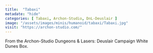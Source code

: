 ```yaml
---
title:  "Tabaxi"
metadate: "hide"
categories: [ Tabaxi, Archon-Studio, DnL-Deuslair ]
image: "/assets/images/minis/humanoid/tabaxi/Tabaxi.jpg"
visit: "https://archon-studio.com/"
---
```

From the Archon-Studio Dungeons & Lasers: Deuslair Campaign White Dunes Box.